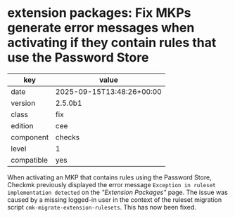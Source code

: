 [//]: # (werk v2)
# extension packages: Fix MKPs generate error messages when activating if they contain rules that use the Password Store

key        | value
---------- | ---
date       | 2025-09-15T13:48:26+00:00
version    | 2.5.0b1
class      | fix
edition    | cee
component  | checks
level      | 1
compatible | yes

When activating an MKP that contains rules using the Password Store,
Checkmk previously displayed the error message `Exception in ruleset implementation detected` on the _"Extension Packages"_ page.
The issue was caused by a missing logged-in user in the context of the ruleset migration script `cmk-migrate-extension-rulesets`.
This has now been fixed.
